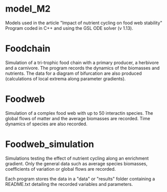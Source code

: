 # model_M2
Models used in the article "Impact of nutrient cycling on food web stability"
Program coded in C++ and using the GSL ODE solver (v 1.13).

# Foodchain
Simulation of a tri-trophic food chain with a primary producer, a herbivore and a carnivore. The program records the dynamics of the biomasses and nutrients. The data for a diagram of bifurcation are also produced (calculations of local extrema along parameter gradients).

# Foodweb
Simulation of a complex food web with up to 50 interactin species. The global flows of matter and the average biomasses are recorded. Time dynamics of species are also recorded.

# Foodweb_simulation
Simulations testing the effect of nutrient cycling along an enrichment gradient. Only the general data such as average species biomasses, coefficients of variation or global flows are recorded.

Each program stores the data in a "data" or "results" folder containing a README.txt detailing the recorded variables and parameters.
